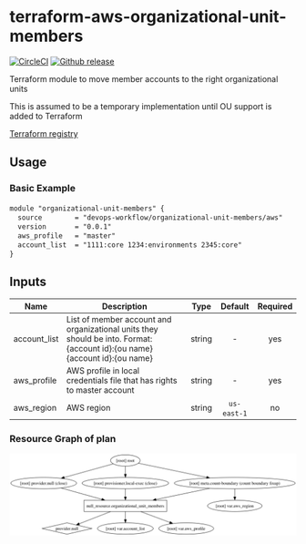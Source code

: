 # terraform-aws-organizational-unit-members

[![CircleCI](https://circleci.com/gh/devops-workflow/terraform-aws-organizational-unit-members.svg?style=svg)](https://circleci.com/gh/devops-workflow/terraform-aws-organizational-unit-members)
[![Github release](https://img.shields.io/github/release/devops-workflow/terraform-aws-organizational-unit-members.svg)](https://github.com/devops-workflow/terraform-aws-organizational-unit-members/releases)

Terraform module to move member accounts to the right organizational units

This is assumed to be a temporary implementation until OU support is added to Terraform

[Terraform registry](https://registry.terraform.io/modules/devops-workflow/organizational-unit-members/aws)

## Usage

### Basic Example

```hcl
module "organizational-unit-members" {
  source        = "devops-workflow/organizational-unit-members/aws"
  version       = "0.0.1"
  aws_profile   = "master"
  account_list  = "1111:core 1234:environments 2345:core"
}
```

<!-- BEGINNING OF PRE-COMMIT-TERRAFORM DOCS HOOK -->
## Inputs

| Name | Description | Type | Default | Required |
|------|-------------|:----:|:-----:|:-----:|
| account\_list | List of member account and organizational units they should be into. Format: {account id}:{ou name} {account id}:{ou name} | string | - | yes |
| aws\_profile | AWS profile in local credentials file that has rights to master account | string | - | yes |
| aws\_region | AWS region | string | `us-east-1` | no |

<!-- END OF PRE-COMMIT-TERRAFORM DOCS HOOK -->
<!-- BEGINNING OF PRE-COMMIT-TERRAFORM GRAPH HOOK -->

### Resource Graph of plan

![Terraform Graph](resource-plan-graph.png)
<!-- END OF PRE-COMMIT-TERRAFORM GRAPH HOOK -->
